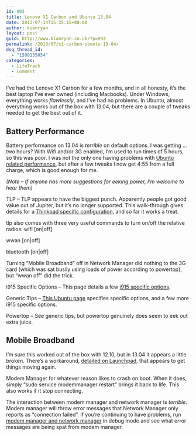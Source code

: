```yaml
---
id: 993
title: Lenovo X1 Carbon and Ubuntu 13.04
date: 2013-07-14T15:35:15+00:00
author: kianryan
layout: post
guid: http://www.kianryan.co.uk/?p=993
permalink: /2013/07/x1-carbon-ubuntu-13-04/
dsq_thread_id:
  - "1500135054"
categories:
  - LifeTrack
  - Comment
---
```

I’ve had the Lenovo X1 Carbon for a few months, and in all honesty, it’s the best laptop I’ve ever owned (including Macbooks). Under Windows, everything works _flawlessly_, and I’ve had no problems. In Ubuntu, almost everything works out of the box with 13.04, but there are a couple of tweaks needed to get the best out of it.

## Battery Performance

Battery performance on 13.04 is _terrible_ on default options. I was getting … two hours? With Wifi and/or 3G enabled, I’m used to run times of 5 hours, so this was poor. I was not the only one having problems with [Ubuntu related performance](http://askubuntu.com/questions/286490/thinkpad-x1-carbon-terrible-battery-life-on-raring), but after a few tweaks I now get 4:55 from a full charge, which is good enough for me.

_(Note – If anyone has more suggestions for eeking power, I’m welcome to hear them)_

TLP – TLP appears to have the biggest punch. Apparently people got good value out of Jupiter, but it’s no longer supported. This walk-through gives details for a [Thinkpad specific configuration](http://askubuntu.com/questions/285434/is-there-a-power-saving-application-similar-to-jupiter), and so far it works a treat.

tlp also comes with three very useful commands to turn on/off the relative radios: wifi [on|off]
  
wwan [on|off]
  
bluetooth [on|off]

Turning “Mobile Broadband” off in Network Manager did nothing to the 3G card (which was sat busily using loads of power according to powertop), but “wwan off” did the trick.

i915 Specific Options – This page details a few [i915 specific options](http://askubuntu.com/questions/286490/thinkpad-x1-carbon-terrible-battery-life-on-raring).

Generic Tips – [This Ubuntu page](https://wiki.ubuntu.com/Kernel/PowerManagement/PowerSavingTweaks) specifies specific options, and a few more i915 specific options.

Powertop – See generic tips, but powertop genuinely does seem to eek out extra juice.

## Mobile Broadband

I’m sure this worked out of the box with 12.10, but in 13.04 it appears a little broken. There’s a workaround, [detailed on Launchpad](https://bugs.launchpad.net/ubuntu/+source/modemmanager/+bug/1169117), that appears to get things moving again.

Modem Manager for whatever reason likes to crash on boot. When it does, simply “sudo service modemmanager restart” brings it back to life. This also works if it stop connecting.

The interaction between modem manager and network manager is _terrible_. Modem manager will throw error messages that Network Manager only reports as “connection failed”. If you’re continuing to have problems, run [modem manager and network manager](https://wiki.ubuntu.com/DebuggingModemmanager) in debug mode and see what error messages are being spat from modem manager.